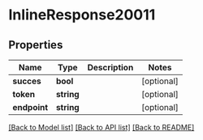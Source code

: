 # InlineResponse20011

## Properties
Name | Type | Description | Notes
------------ | ------------- | ------------- | -------------
**succes** | **bool** |  | [optional] 
**token** | **string** |  | [optional] 
**endpoint** | **string** |  | [optional] 

[[Back to Model list]](../../README.md#documentation-for-models) [[Back to API list]](../../README.md#documentation-for-api-endpoints) [[Back to README]](../../README.md)

